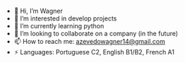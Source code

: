 - 👋 Hi, I’m Wagner
- 👀 I’m interested in develop projects 
- 🌱 I’m currently learning python
- 💞️ I’m looking to collaborate on a company (in the future)
- 📫 How to reach me: azevedowagner14@gmail.com
- ⚡ Languages: Portuguese C2, English B1/B2, French A1

<!---
wagnersecundario/wagnersecundario is a ✨ special ✨ repository because its `README.md` (this file) appears on your GitHub profile.
You can click the Preview link to take a look at your changes.
--->
